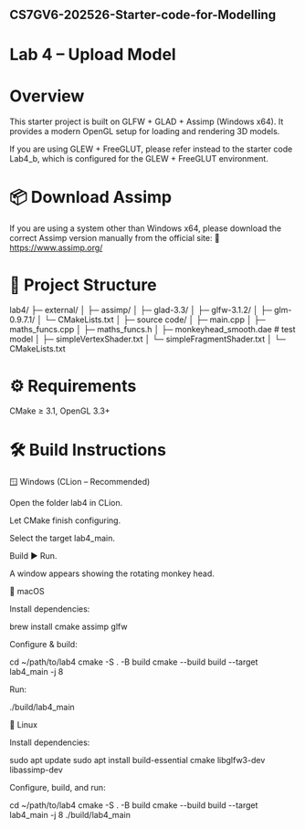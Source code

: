 ## CS7GV6-202526-Starter-code-for-Modelling

# Lab 4 – Upload Model
# Overview

This starter project is built on GLFW + GLAD + Assimp (Windows x64).
It provides a modern OpenGL setup for loading and rendering 3D models.

If you are using GLEW + FreeGLUT, please refer instead to the starter code Lab4_b, which is configured for the GLEW + FreeGLUT environment.

# 📦 Download Assimp

If you are using a system other than Windows x64, please download the correct Assimp version manually from the official site:
🔗 https://www.assimp.org/

# 📁 Project Structure

lab4/
├─ external/
│  ├─ assimp/
│  ├─ glad-3.3/
│  ├─ glfw-3.1.2/
│  ├─ glm-0.9.7.1/
│  └─ CMakeLists.txt
│
├─ source code/
│  ├─ main.cpp
│  ├─ maths_funcs.cpp
│  ├─ maths_funcs.h
│  ├─ monkeyhead_smooth.dae     # test model
│  ├─ simpleVertexShader.txt
│  └─ simpleFragmentShader.txt
│
└─ CMakeLists.txt

# ⚙️ Requirements

CMake ≥ 3.1, OpenGL 3.3+


# 🛠 Build Instructions

🪟 Windows (CLion – Recommended)

Open the folder lab4 in CLion.

Let CMake finish configuring.

Select the target lab4_main.

Build ▶ Run.

A window appears showing the rotating monkey head.

🍎 macOS

Install dependencies:

brew install cmake assimp glfw


Configure & build:

cd ~/path/to/lab4
cmake -S . -B build
cmake --build build --target lab4_main -j 8


Run:

./build/lab4_main

🐧 Linux

Install dependencies:

sudo apt update
sudo apt install build-essential cmake libglfw3-dev libassimp-dev


Configure, build, and run:

cd ~/path/to/lab4
cmake -S . -B build
cmake --build build --target lab4_main -j 8
./build/lab4_main

